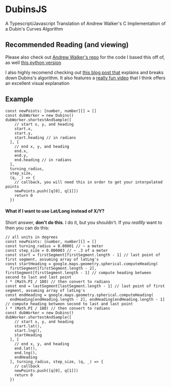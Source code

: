 # DubinsJS
A Typescript/Javascript Translation of Andrew Walker's C Implementation of a Dubin's Curves Algorithm

## Recommended Reading (and viewing)
Please also check out [Andrew Walker's repo](https://github.com/AndrewWalker/Dubins-Curves) for the code I based this off of, as well [this python version](https://github.com/AndrewWalker/pydubins)

I also highly recomend checking out [this blog post that](https://gieseanw.wordpress.com/2012/10/21/a-comprehensive-step-by-step-tutorial-to-computing-dubins-paths/) explains and breaks down Dubins's algorithm. It also features a [really fun video](https://www.youtube.com/watch?v=fEImNJQ3hUM) that I think offers an excellent visual explanation

## Example
```
const newPoints: [number, number][] = []
const dubWorker = new Dubins()
dubWorker.shortestAndSample([
    // start x, y, and heading
    start.x,
    start.y,
    start.heading // in radians
  ], [
    // end x, y, and heading
    end.x,
    end.y,
    end.heading // in radians
  ],
  turning_radius,
  step_size, 
  (q, _) => {
    // callback, you will need this in order to get your interpolated points
    newPoints.push([q[0], q[1]])
    return 0
  })
```

#### What if I want to use Lat/Long instead of X/Y?
Short answer, __don't do this__. I do it, but you shouldn't. If you *realllly* want to then you can do this:
```
// all units in degrees
const newPoints: [number, number][] = []
const turning_radius = 0.00001 // ~ a meter
const step_size = 0.000003 // ~ .3 of a meter
const start = firstSegment[firstSegment.length - 1] // last point of first segment, assuming array of latLng's
const startHeading = google.maps.geometry.spherical.computeHeading(
  firstSegment[firstSegment.length - 2], firstSegment[firstSegment.length - 1] // compute heading between second to last and last point
) * (Math.PI / 180) // then convert to radians
const end = lastSegment[lastSegment.length - 1] // last point of first segment, assuming array of latLng's
const endHeading = google.maps.geometry.spherical.computeHeading(
  endHeading[endHeading.length - 2], endHeading[endHeading.length - 1] // compute heading between second to last and last point
) * (Math.PI / 180) // then convert to radians
const dubWorker = new Dubins()
dubWorker.shortestAndSample([
    // start x, y, and heading
    start.lat(),
    start.lng(),
    startHeading
  ], [
    // end x, y, and heading
    end.lat(),
    end.lng(),
    endHeading
  ], turning_radius, step_size, (q, _) => {
    // callback
    newPoints.push([q[0], q[1]])
    return 0
  })
```
